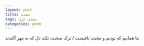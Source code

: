 ```yaml
---
layout: post
title: سعدی
tags: سعدی غزل
categories: poem
---
```


ما همانیم که بودیم و محبت باقیست / ترک صحبت نکند دل که به مهر آکندند
